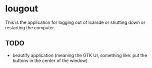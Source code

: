 # lougout
This is the application for logging out of lcarsde or shutting down or restarting the computer.

## TODO
* beautify application (meaning the GTK UI, something like: put the buttons in the center of the window)
